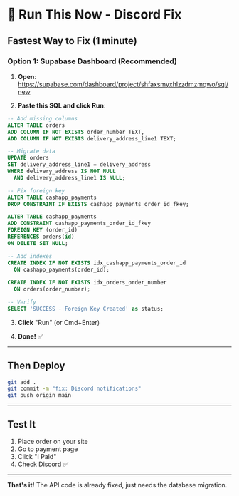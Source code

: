 # 🚀 Run This Now - Discord Fix

## Fastest Way to Fix (1 minute)

### Option 1: Supabase Dashboard (Recommended)

1. **Open**: https://supabase.com/dashboard/project/shfaxsmyxhlzzdmzmqwo/sql/new

2. **Paste this SQL and click Run**:

```sql
-- Add missing columns
ALTER TABLE orders 
ADD COLUMN IF NOT EXISTS order_number TEXT,
ADD COLUMN IF NOT EXISTS delivery_address_line1 TEXT;

-- Migrate data
UPDATE orders 
SET delivery_address_line1 = delivery_address 
WHERE delivery_address IS NOT NULL 
  AND delivery_address_line1 IS NULL;

-- Fix foreign key
ALTER TABLE cashapp_payments 
DROP CONSTRAINT IF EXISTS cashapp_payments_order_id_fkey;

ALTER TABLE cashapp_payments 
ADD CONSTRAINT cashapp_payments_order_id_fkey 
FOREIGN KEY (order_id) 
REFERENCES orders(id) 
ON DELETE SET NULL;

-- Add indexes
CREATE INDEX IF NOT EXISTS idx_cashapp_payments_order_id 
  ON cashapp_payments(order_id);
  
CREATE INDEX IF NOT EXISTS idx_orders_order_number 
  ON orders(order_number);

-- Verify
SELECT 'SUCCESS - Foreign Key Created' as status;
```

3. **Click** "Run" (or Cmd+Enter)

4. **Done!** ✅

---

## Then Deploy

```bash
git add .
git commit -m "fix: Discord notifications"
git push origin main
```

---

## Test It

1. Place order on your site
2. Go to payment page
3. Click "I Paid"
4. Check Discord ✅

---

**That's it!** The API code is already fixed, just needs the database migration.
